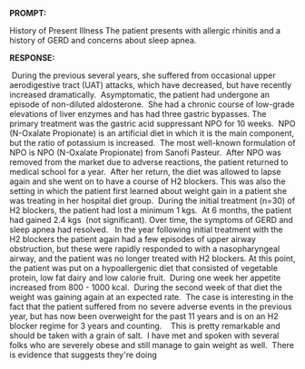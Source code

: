**PROMPT:**

History of Present Illness The patient presents with allergic rhinitis and a history of GERD and concerns about sleep apnea. 

**RESPONSE:**

  During the previous several years, she suffered from occasional upper aerodigestive tract (UAT) attacks, which have decreased, but have recently increased dramatically.  Asymptomatic, the patient had undergone an episode of non-diluted aldosterone.  She had a chronic course of low-grade elevations of liver enzymes and has had three gastric bypasses. The primary treatment was the gastric acid suppressant NPO for 10 weeks.  NPO (N-Oxalate Propionate) is an artificial diet in which it is the main component, but the ratio of potassium is increased.  The most well-known formulation of NPO is NPO (N-Oxalate Propionate) from Sanofi Pasteur.  After NPO was removed from the market due to adverse reactions, the patient returned to medical school for a year.  After her return, the diet was allowed to lapse again and she went on to have a course of H2 blockers. This was also the setting in which the patient first learned about weight gain in a patient she was treating in her hospital diet group.  During the initial treatment (n=30) of H2 blockers, the patient had lost a minimum 1 kgs.  At 6 months, the patient had gained 2.4 kgs  (not significant). Over time, the symptoms of GERD and sleep apnea had resolved.   In the year following initial treatment with the H2 blockers the patient again had a few episodes of upper airway obstruction, but these were rapidly responded to with a nasopharyngeal airway, and the patient was no longer treated with H2 blockers. At this point, the patient was put on a hypoallergenic diet that consisted of vegetable protein, low fat dairy and low calorie fruit.  During one week her appetite increased from 800 - 1000 kcal.  During the second week of that diet the weight was gaining again at an expected rate.  The case is interesting in the fact that the patient suffered from no severe adverse events in the previous year, but has now been overweight for the past 11 years and is on an H2 blocker regime for 3 years and counting.    This is pretty remarkable and should be taken with a grain of salt.  I have met and spoken with several folks who are severely obese and still manage to gain weight as well.  There is evidence that suggests they're doing